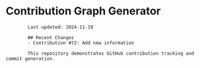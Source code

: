# Contribution Graph Generator
            
            Last updated: 2024-11-19
            
            ## Recent Changes
            - Contribution #72: Add new information
            
            This repository demonstrates GitHub contribution tracking and commit generation.
        